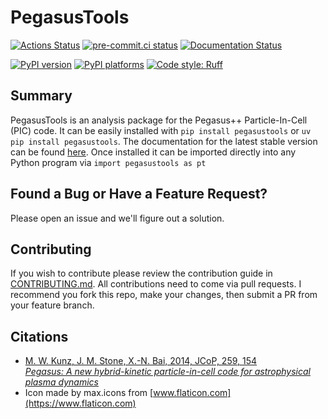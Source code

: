 # PegasusTools

[![Actions Status][actions-badge]][actions-link]
[![pre-commit.ci status][pre-commit-badge]][pre-commit-link]
[![Documentation Status][rtd-badge]][rtd-link]

[![PyPI version][pypi-version]][pypi-link]
[![PyPI platforms][pypi-platforms]][pypi-link]
[![Code style: Ruff][ruff-badge]][ruff-link]

<!-- [![GitHub Discussion][github-discussions-badge]][github-discussions-link] -->

<!-- SPHINX-START -->

<!-- prettier-ignore-start -->
[actions-badge]:            https://github.com/PegasusPIC/pegasustools/workflows/CI/badge.svg
[actions-link]:             https://github.com/PegasusPIC/pegasustools/actions
<!-- [github-discussions-badge]: https://img.shields.io/static/v1?label=Discussions&message=Ask&color=blue&logo=github
[github-discussions-link]:  https://github.com/PegasusPIC/pegasustools/discussions -->
[pypi-link]:                https://pypi.org/project/pegasustools/
[pypi-platforms]:           https://img.shields.io/pypi/pyversions/pegasustools
[pypi-version]:             https://img.shields.io/pypi/v/pegasustools
[rtd-badge]:                https://readthedocs.org/projects/pegasustools/badge/?version=latest
[rtd-link]:                 https://pegasustools.readthedocs.io/en/latest/?badge=latest
[pre-commit-badge]:         https://results.pre-commit.ci/badge/github/PegasusPIC/pegasustools/main.svg
[pre-commit-link]:          https://results.pre-commit.ci/latest/github/PegasusPIC/pegasustools/main
[ruff-badge]:               https://img.shields.io/endpoint?url=https://raw.githubusercontent.com/astral-sh/ruff/main/assets/badge/v2.json
[ruff-link]:                https://github.com/astral-sh/ruff

<!-- prettier-ignore-end -->

## Summary

PegasusTools is an analysis package for the Pegasus++ Particle-In-Cell (PIC)
code. It can be easily installed with `pip install pegasustools` or
`uv pip install pegasustools`. The documentation for the latest stable version
can be found [here](https://pegasustools.readthedocs.io/en/stable/). Once
installed it can be imported directly into any Python program via
`import pegasustools as pt`

## Found a Bug or Have a Feature Request?

Please open an issue and we'll figure out a solution.

## Contributing

If you wish to contribute please review the contribution guide in
[CONTRIBUTING.md](./.github/CONTRIBUTING.md). All contributions need to come via
pull requests. I recommend you fork this repo, make your changes, then submit a
PR from your feature branch.

## Citations

- [M. W. Kunz, J. M. Stone, X.-N. Bai, 2014, JCoP, 259, 154 \
  _Pegasus: A new hybrid-kinetic particle-in-cell code for astrophysical plasma dynamics_](https://ui.adsabs.harvard.edu/abs/2014JCoPh.259..154K/abstract)
- Icon made by max.icons from [www.flaticon.com](https://www.flaticon.com)
